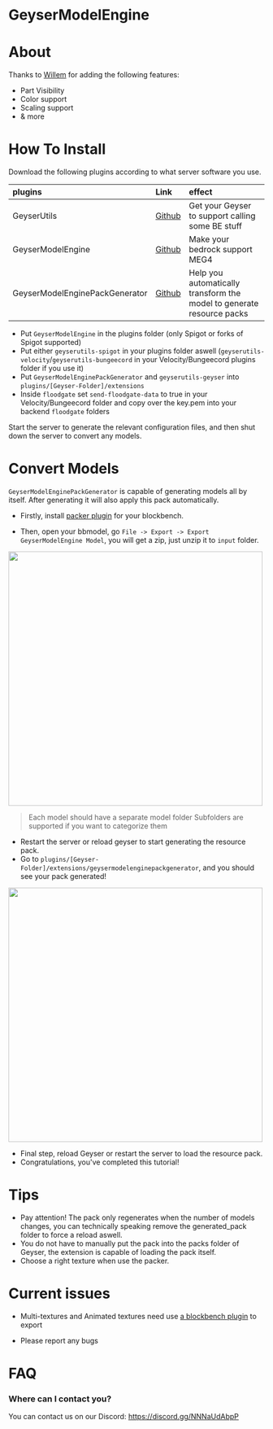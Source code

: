 # GeyserModelEngine 
# About

Thanks to [Willem](https://github.com/OmeWillem) for adding the following features:
- Part Visibility
- Color support
- Scaling support
- & more

# How To Install

Download the following plugins according to what server software you use.

| plugins                        | Link                                                                 | effect                          |
| :---                           | :----                                                                | :---                            |
| GeyserUtils                    | [Github](https://github.com/GeyserExtensionists/GeyserUtils)                    | Get your Geyser to support calling some BE stuff  |
| GeyserModelEngine              | [Github](https://github.com/GeyserExtensionists/GeyserModelEngine)              | Make your bedrock support MEG4                            |
| GeyserModelEnginePackGenerator | [Github](https://github.com/GeyserExtensionists/GeyserModelEnginePackGenerator) | Help you automatically transform the model to generate resource packs        |

- Put `GeyserModelEngine` in the plugins folder (only Spigot or forks of Spigot supported)
- Put either `geyserutils-spigot` in your plugins folder aswell (`geyserutils-velocity`/`geyserutils-bungeecord` in your Velocity/Bungeecord plugins folder if you use it)
- Put `GeyserModelEnginePackGenerator` and `geyserutils-geyser` into `plugins/[Geyser-Folder]/extensions`
- Inside `floodgate` set `send-floodgate-data` to true in your Velocity/Bungeecord folder and copy over the key.pem into your backend `floodgate` folders

Start the server to generate the relevant configuration files, and then shut down the server to convert any models.

# Convert Models
`GeyserModelEnginePackGenerator` is capable of generating models all by itself. After generating it will also apply this pack automatically.

- Firstly, install [packer plugin](https://github.com/GeyserExtensionists/GeyserModelEngineBlockbenchPacker) for your blockbench.

- Then, open your bbmodel, go `File -> Export -> Export GeyserModelEngine Model`, you will get a zip, just unzip it to `input` folder.

<img src="docsimg/example.jpg" width="500">

> Each model should have a separate model folder
> Subfolders are supported if you want to categorize them

- Restart the server or reload geyser to start generating the resource pack.
- Go to  `plugins/[Geyser-Folder]/extensions/geysermodelenginepackgenerator`, and you should see your pack generated!

<img src="docsimg/example2.jpg" width="500">

- Final step, reload Geyser or restart the server to load the resource pack.
- Congratulations, you've completed this tutorial!

# Tips

* Pay attention! The pack only regenerates when the number of models changes, you can technically speaking remove the generated_pack folder to force a reload aswell.
* You do not have to manually put the pack into the packs folder of Geyser, the extension is capable of loading the pack itself.
* Choose a right texture when use the packer.

# Current issues

* Multi-textures and Animated textures need use [a blockbench plugin](https://github.com/GeyserExtensionists/GeyserModelEngineBlockbenchPacker) to export

* Please report any bugs

# FAQ

### Where can I contact you?
You can contact us on our Discord: https://discord.gg/NNNaUdAbpP
